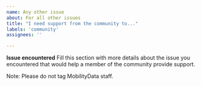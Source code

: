 ```yaml
---
name: Any other issue
about: For all other issues
title: "I need support from the community to..."
labels: 'community'
assignees: ''

---
```


**Issue encountered**
Fill this section with more details about the issue you encountered that would help a member of the community provide support.

Note: Please do not tag MobilityData staff.
